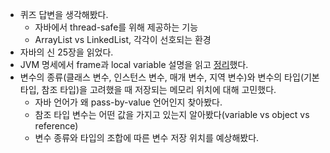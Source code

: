 - 퀴즈 답변을 생각해봤다.
  + 자바에서 thread-safe를 위해 제공하는 기능
  + ArrayList vs LinkedList, 각각이 선호되는 환경
- 자바의 신 25장을 읽었다.
- JVM 명세에서 frame과 local variable 설명을 읽고 [정리](../Java/frames.md)했다.
- 변수의 종류(클래스 변수, 인스턴스 변수, 매개 변수, 지역 변수)와 변수의 타입(기본 타입, 참조 타입)을 고려했을 때 저장되는 메모리 위치에 대해 고민했다.
  + 자바 언어가 왜 pass-by-value 언어인지 찾아봤다.
  + 참조 타입 변수는 어떤 값을 가지고 있는지 알아봤다(variable vs object vs reference)
  + 변수 종류와 타입의 조합에 따른 변수 저장 위치를 예상해봤다.
